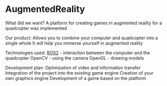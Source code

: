 # AugmentedReality

What did we want? 
A platform for creating games in augmented reality for a quadcopter was implemented

Our product:
Allows you to combine your computer and quadcopter into a single whole
It will help you immerse yourself in augmented reality

Technologies used: 
[ROS2](https://docs.ros.org/en/eloquent/index.html) - interaction between the computer and the quadcopter
OpenCV - using the camera 
OpenGL - drawing models

Development plan: 
Optimization of video and information transfer 
Integration of the project into the existing game engine 
Creation of your own graphics engine 
Development of a game based on the platform
